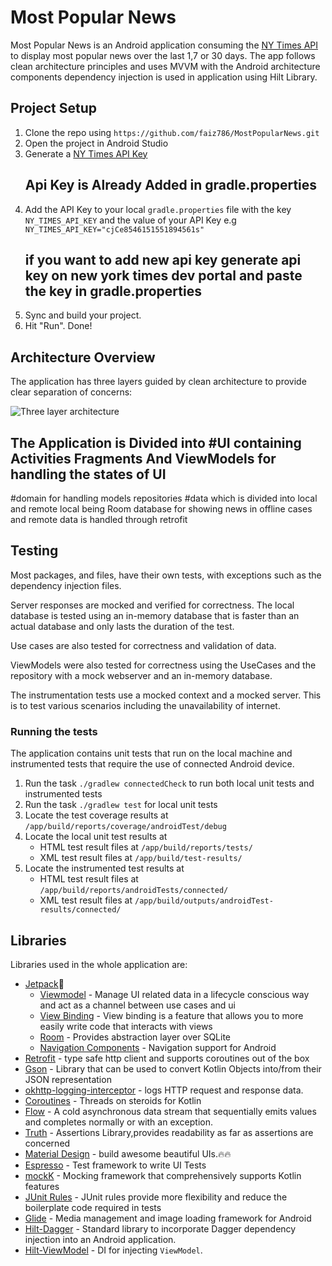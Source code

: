 
# Most Popular News

Most Popular News is an Android application consuming the [NY Times API](https://developer.nytimes.com/) 
to display most popular news over the last 1,7 or 30 days. The app follows clean architecture principles 
and uses MVVM with the Android architecture components dependency injection is used in application using Hilt Library.


## Project Setup

1. Clone the repo using ```https://github.com/faiz786/MostPopularNews.git```
1. Open the project in Android Studio
1. Generate a [NY Times API Key](https://developer.nytimes.com/get-started) 
   ## Api Key is Already Added in gradle.properties
1. Add the API Key to your local `gradle.properties` file with the key `NY_TIMES_API_KEY` 
    and the value of your API Key e.g `NY_TIMES_API_KEY="cjCe8546151551894561s"`
   ## if you want to add new api key generate api key on new york times dev portal and paste the key in gradle.properties
1. Sync and build your project.
1. Hit "Run". Done!
## Architecture Overview

The application has three layers guided by clean architecture to provide clear 
separation of concerns:

![Three layer architecture](https://developer.android.com/topic/libraries/architecture/images/mad-arch-domain-overview.png)

## The Application is Divided into #UI containing Activities Fragments And ViewModels for handling the states of UI
#domain for handling models repositories
#data which is divided into local and remote local being Room database for showing news in offline cases and remote data is handled through retrofit


## Testing

Most packages, and files, have their own tests, with exceptions such as the dependency 
injection files.  

Server responses are mocked and verified for correctness. The local 
database is tested using an in-memory database that is faster than an actual database 
and only lasts the duration of the test.  

Use cases are also tested for correctness and validation of data.

ViewModels were also tested for correctness using the UseCases and the repository with 
a mock webserver and an in-memory database.

The instrumentation tests use a mocked context and a mocked server. This is to test 
various scenarios including the unavailability of internet. 

### Running the tests

The application contains unit tests that run on the local machine and instrumented tests that 
require the use of connected Android device. 

1. Run the task `./gradlew connectedCheck` to run both local unit tests and instrumented tests
1. Run the task `./gradlew test` for local unit tests
1. Locate the test coverage results at `/app/build/reports/coverage/androidTest/debug`
1. Locate the local unit test results at
    - HTML test result files at `/app/build/reports/tests/`
    - XML test result files at `/app/build/test-results/`
1. Locate the instrumented test results at
    - HTML test result files at `/app/build/reports/androidTests/connected/`
    - XML test result files at `/app/build/outputs/androidTest-results/connected/`
## Libraries

 
Libraries used in the whole application are:

- [Jetpack](https://developer.android.com/jetpack)🚀
  - [Viewmodel](https://developer.android.com/topic/libraries/architecture/viewmodel) - Manage UI related data in a lifecycle conscious way 
    and act as a channel between use cases and ui
  - [View Binding](https://developer.android.com/topic/libraries/data-binding) - View binding is a feature that allows you to more easily write code that interacts with views
  - [Room](https://developer.android.com/training/data-storage/room) - Provides abstraction layer over SQLite
  - [Navigation Components](https://developer.android.com/guide/navigation/navigation-getting-started) - Navigation support for Android
- [Retrofit](https://square.github.io/retrofit/) - type safe http client and supports coroutines out of the box
- [Gson](https://github.com/square/moshi) - Library that can be used to convert Kotlin Objects into/from their JSON representation
- [okhttp-logging-interceptor](https://github.com/square/okhttp/blob/master/okhttp-logging-interceptor/README.md) - logs HTTP request and response data.
- [Coroutines](https://kotlinlang.org/docs/reference/coroutines-overview.html) - Threads on steroids for Kotlin 
- [Flow](https://kotlin.github.io/kotlinx.coroutines/kotlinx-coroutines-core/kotlinx.coroutines.flow/-flow/) - A cold asynchronous data stream that sequentially emits values and completes normally or with an exception. 
- [Truth](https://truth.dev/) - Assertions Library,provides readability as far as assertions are concerned
- [Material Design](https://material.io/develop/android/docs/getting-started/) - build awesome beautiful UIs.🔥🔥
- [Espresso](https://developer.android.com/training/testing/espresso) - Test framework to write UI Tests
- [mockK](https://mockk.io/) - Mocking framework that comprehensively supports Kotlin features
- [JUnit Rules](https://developer.android.com/training/testing/instrumented-tests/androidx-test-libraries/rules) - JUnit rules provide more flexibility and reduce the boilerplate code required in tests
- [Glide](https://github.com/bumptech/glide) - Media management and image loading framework for Android 
- [Hilt-Dagger](https://dagger.dev/hilt/) - Standard library to incorporate Dagger dependency injection into an Android application.
- [Hilt-ViewModel](https://developer.android.com/training/dependency-injection/hilt-jetpack) - DI for injecting `ViewModel`.
